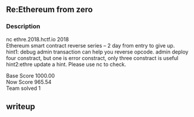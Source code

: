 ## Re:Ethereum from zero
### Description
nc ethre.2018.hctf.io 2018   
Ethereum smart contract reverse series – 2 day from entry to give up.    
hint1: debug admin transaction can help you reverse opcode. admin deploy four constract, but one is error constract, only three constract is useful  
hint2:ethre update a hint. Please use nc to check.

Base Score 1000.00   
Now Score 965.54   
Team solved 1  
## writeup